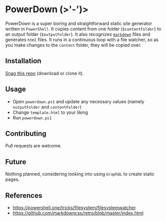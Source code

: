 # PowerDown (>'-')>

PowerDown is a super boring and straightforward static site generator written in `PowerShell`.
It copies content from one folder (`$contentFolder`) to an output folder (`$outputFolder`).
It also recognizes [`markdown`](https://docs.microsoft.com/en-us/powershell/module/microsoft.powershell.utility/convertfrom-markdown?view=powershell-7.2) files and generates `html` files.
It runs in a continuous loop with a file watcher, so as you make changes to the `content` folder, they will be copied over.

## Installation

[Snag this repo](https://github.com/vandsh/powerdown) (download or clone it).

## Usage

- Open `powerdown.ps1` and update any necessary values (namely `outputFolder` and `contentFolder`)
- Change `template.html` to your liking
- Run `powerdown.ps1`

## Contributing
Pull requests are welcome.

## Future
Nothing planned, considering looking into using `GraphQL` to create static pages.

## References
- https://powershell.one/tricks/filesystem/filesystemwatcher
- https://github.com/markdowncss/retro/blob/master/index.html